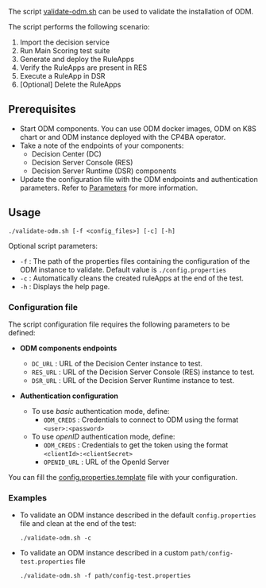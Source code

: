 The script [validate-odm.sh](./validate-odm.sh) can be used to validate the installation of ODM.

The script performs the following scenario:
1. Import the decision service
2. Run Main Scoring test suite
3. Generate and deploy the RuleApps
4. Verify the RuleApps are present in RES
5. Execute a RuleApp in DSR
6. [Optional] Delete the RuleApps

## Prerequisites

- Start ODM components.
  You can use ODM docker images, ODM on K8S chart or and ODM instance deployed with the CP4BA operator.
- Take a note of the endpoints of your components:
  - Decision Center (DC)
  - Decision Server Console (RES)
  - Decision Server Runtime (DSR) components
- Update the configuration file with the ODM endpoints and authentication parameters.
  Refer to [Parameters](#Parameters) for more information.

## Usage

```
./validate-odm.sh [-f <config_files>] [-c] [-h]
```

Optional script parameters:
- `-f` :  The path of the properties files containing the configuration of the ODM instance to validate. Default value is `./config.properties`
- `-c` :  Automatically cleans the created ruleApps at the end of the test.
- `-h` :  Displays the help page.

### Configuration file

The script configuration file requires the following parameters to be defined:

* **ODM components endpoints**
  - `DC_URL`  : URL of the Decision Center instance to test.
  - `RES_URL` : URL of the Decision Server Console (RES) instance to test.
  - `DSR_URL` : URL of the Decision Server Runtime instance to test.

* **Authentication configuration**
  - To use *basic* authentication mode, define:
    - `ODM_CREDS` : Credentials to connect to ODM using the format `<user>:<password>`
  - To use *openID* authentication mode, define:
    - `ODM_CREDS` : Credentials to get the token using the format `<clientId>:<clientSecret>`
    - `OPENID_URL` : URL of the OpenId Server

You can fill the [config.properties.template](./config.properties.template) file with your configuration.

### Examples

* To validate an ODM instance described in the default `config.properties` file and clean at the end of the test:
  ```
  ./validate-odm.sh -c
  ```

* To validate an ODM instance described in a custom `path/config-test.properties` file
  ```
  ./validate-odm.sh -f path/config-test.properties
  ```
